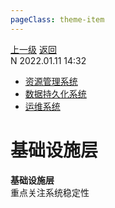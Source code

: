 ```yaml
---
pageClass: theme-item
---
```

<div class="extend-header">
    <div class="info">
        <div class="record">
            <a class="back" href="./">上一级</a>
            <a class="back" href="./">返回</a>
        </div>        
        <div class="mini">
            <span>N 2022.01.11 14:32</span>
        </div>
    </div>
    <div class="content"><div class="custom-block children"><ul><li><a href="/frontend/layerInfrastructure/systemResourceManagement/">资源管理系统</a></li><li><a href="/frontend/layerInfrastructure/systemDataPersistence">数据持久化系统</a></li><li><a href="/frontend/layerInfrastructure/systemOperationMaintenance">运维系统</a></li></ul></div></div>
</div>
<div class="content-header">
<h1>基础设施层</h1><strong>基础设施层</strong>
<summary class="desc">重点关注系统稳定性</summary>
</div>
<div class="static-content">


</div>